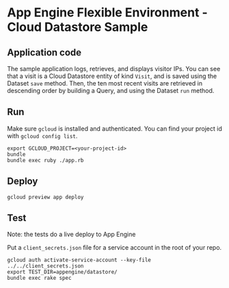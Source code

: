 # App Engine Flexible Environment - Cloud Datastore Sample

## Application code

The sample application logs, retrieves, and displays visitor IPs. You
can see that a visit is a Cloud Datastore entity of kind `Visit`, and
is saved using the Dataset `save` method. Then, the ten most recent
visits are retrieved in descending order by building a Query, and
using the Dataset `run` method.

## Run

Make sure `gcloud` is installed and authenticated. You can find your
project id with `gcloud config list`.


```
export GCLOUD_PROJECT=<your-project-id>
bundle
bundle exec ruby ./app.rb
```

## Deploy

```
gcloud preview app deploy
```

## Test

Note: the tests do a live deploy to App Engine

Put a `client_secrets.json` file for a service account in the root of
your repo.

```
gcloud auth activate-service-account --key-file ../../client_secrets.json
export TEST_DIR=appengine/datastore/
bundle exec rake spec
```
